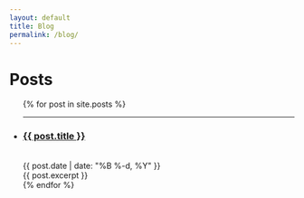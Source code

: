 ```yaml
---
layout: default
title: Blog
permalink: /blog/
---
```


<h1 class="content-listing-header sans">Posts</h1>
<ul class="content-listing ">
  {% for post in site.posts %}      
      <li class="listing">
        <hr class="slender">
        <a href="{{ post.url | prepend: site.baseurl }}"><h3 class="contrast">{{ post.title }}</h3></a>
        <br><span class="smaller">{{ post.date | date: "%B %-d, %Y" }}</span>  <br/>
        <div>{{ post.excerpt }}</div> 
      </li>
  {% endfor %}
</ul>
